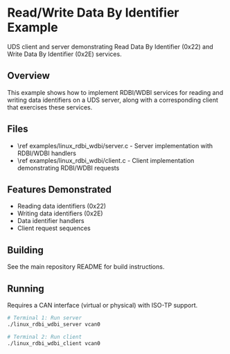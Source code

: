 # Read/Write Data By Identifier Example

UDS client and server demonstrating Read Data By Identifier (0x22) and Write Data By Identifier (0x2E) services.

## Overview

This example shows how to implement RDBI/WDBI services for reading and writing data identifiers on a UDS server, along with a corresponding client that exercises these services.

## Files

- \ref examples/linux_rdbi_wdbi/server.c - Server implementation with RDBI/WDBI handlers
- \ref examples/linux_rdbi_wdbi/client.c - Client implementation demonstrating RDBI/WDBI requests

## Features Demonstrated

- Reading data identifiers (0x22)
- Writing data identifiers (0x2E)
- Data identifier handlers
- Client request sequences

## Building

See the main repository README for build instructions.

## Running

Requires a CAN interface (virtual or physical) with ISO-TP support.

```bash
# Terminal 1: Run server
./linux_rdbi_wdbi_server vcan0

# Terminal 2: Run client
./linux_rdbi_wdbi_client vcan0
```
